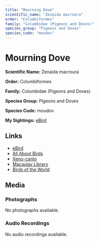 ```yaml
---
title: "Mourning Dove"
scientific_name: "Zenaida macroura"
order: "Columbiformes"
family: "Columbidae (Pigeons and Doves)"
species_group: "Pigeons and Doves"
species_code: "moudov"
---
```


# Mourning Dove

**Scientific Name:** Zenaida macroura

**Order:** Columbiformes

**Family:** Columbidae (Pigeons and Doves)

**Species Group:** Pigeons and Doves

**Species Code:** moudov

**My Sightings:** [eBird](https://ebird.org/lifelist?r=world&time=life&spp=moudov)

## Links
* [eBird](https://ebird.org/species/moudov) 
* [All About Birds](https://www.allaboutbirds.org/guide/moudov) 
* [Xeno-canto](https://www.xeno-canto.org/species/zenaida-macroura) 
* [Macaulay Library](https://search.macaulaylibrary.org/catalog?taxonCode=moudov&sort=rating_rank_desc)
* [Birds of the World](https://birdsoftheworld.org/bow/species/moudov)

## Media
### Photographs
No photographs available.

### Audio Recordings
No audio recordings available.

